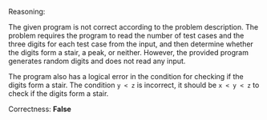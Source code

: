 Reasoning:

The given program is not correct according to the problem description. The problem requires the program to read the number of test cases and the three digits for each test case from the input, and then determine whether the digits form a stair, a peak, or neither. However, the provided program generates random digits and does not read any input.

The program also has a logical error in the condition for checking if the digits form a stair. The condition `y < z` is incorrect, it should be `x < y < z` to check if the digits form a stair.

Correctness: **False**